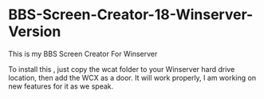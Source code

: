 # BBS-Screen-Creator-18-Winserver-Version
This is my BBS Screen Creator For Winserver

To install this , just copy the wcat folder
to your Winserver hard drive location, then add 
the WCX as a door. It will work properly, I am
working on new features for it as we speak.
